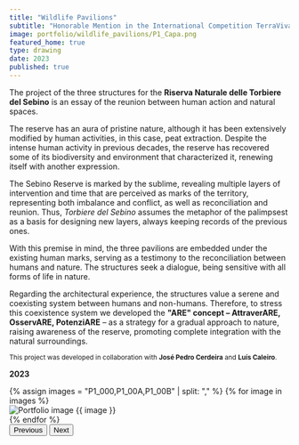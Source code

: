 ```yaml
---
title: "Wildlife Pavilions"
subtitle: "Honorable Mention in the International Competition TerraViva"
image: portfolio/wildlife_pavilions/P1_Capa.png
featured_home: true
type: drawing
date: 2023
published: true
---
```


The project of the three structures for the **Riserva Naturale delle Torbiere del Sebino** is an essay of the reunion between human action and natural spaces.  

The reserve has an aura of pristine nature, although it has been extensively modified by human activities, in this case, peat extraction. Despite the intense human activity in previous decades, the reserve has recovered some of its biodiversity and environment that characterized it, renewing itself with another expression.  

The Sebino Reserve is marked by the sublime, revealing multiple layers of intervention and time that are perceived as marks of the territory, representing both imbalance and conflict, as well as reconciliation and reunion. Thus, *Torbiere del Sebino* assumes the metaphor of the palimpsest as a basis for designing new layers, always keeping records of the previous ones.  

With this premise in mind, the three pavilions are embedded under the existing human marks, serving as a testimony to the reconciliation between humans and nature. The structures seek a dialogue, being sensitive with all forms of life in nature.  

Regarding the architectural experience, the structures value a serene and coexisting system between humans and non-humans. Therefore, to stress this coexistence system we developed the **"ARE" concept – AttraverARE, OsservARE, PotenziARE** – as a strategy for a gradual approach to nature, raising awareness of the reserve, promoting complete integration with the natural surroundings.  

<small>This project was developed in collaboration with <strong>José Pedro Cerdeira</strong> and <strong>Luís Caleiro</strong>.</small>  

**2023**

<!-- Portfolio Carousel -->
<div id="portfolioCarousel" class="carousel slide my-5" data-bs-ride="carousel">
  <div class="carousel-inner">
    {% assign images = "P1_000,P1_00A,P1_00B" | split: "," %}
    {% for image in images %}
    <div class="carousel-item {% if forloop.first %}active{% endif %}">
      <img src="{{ '/assets/images/portfolio/wildlife_pavilions/' | append: image | append: '.png' | relative_url }}"
           class="d-block w-100 img-fluid"
           alt="Portfolio image {{ image }}">
    </div>
    {% endfor %}
  </div>

  <!-- Grey Carousel controls -->
  <button class="carousel-control-prev" type="button" data-bs-target="#portfolioCarousel" data-bs-slide="prev">
    <span class="carousel-control-prev-icon custom-arrow" aria-hidden="true"></span>
    <span class="visually-hidden">Previous</span>
  </button>
  <button class="carousel-control-next" type="button" data-bs-target="#portfolioCarousel" data-bs-slide="next">
    <span class="carousel-control-next-icon custom-arrow" aria-hidden="true"></span>
    <span class="visually-hidden">Next</span>
  </button>
</div>

<style>
  /* Grey arrows */
  .carousel-control-prev-icon,
  .carousel-control-next-icon {
    filter: invert(50%) grayscale(100%);
    width: 3rem;
    height: 3rem;
  }
</style>

















